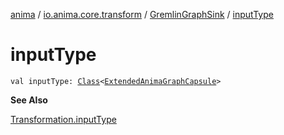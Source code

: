 [anima](../../index.md) / [io.anima.core.transform](../index.md) / [GremlinGraphSink](index.md) / [inputType](./input-type.md)

# inputType

`val inputType: `[`Class`](https://docs.oracle.com/javase/6/docs/api/java/lang/Class.html)`<`[`ExtendedAnimaGraphCapsule`](../../io.anima.transform/-extended-anima-graph-capsule/index.md)`>`

**See Also**

[Transformation.inputType](../../io.anima.transform/-transformation/input-type.md)

